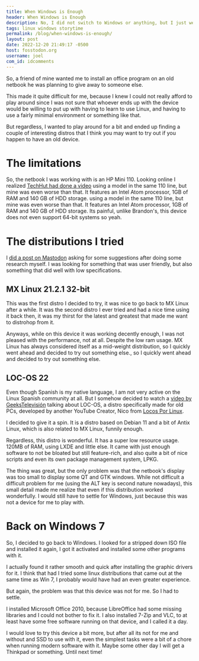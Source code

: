 ```yaml
---
title: When Windows is Enough
header: When Windows is Enough
description: No, I did not switch to Windows or anything, but I just went on a whole journey trying Linux on an old netbook and these are my thoughts
tags: linux windows storytime
permalink: /blog/when-windows-is-enough/
layout: post
date: 2022-12-20 21:49:17 -0500
host: fosstodon.org
username: joel
com_id: idcomments
---
```


So, a friend of mine wanted me to install an office program on an old netbook he was planning to give away to someone else.

This made it quite difficult for me, because I knew I could not really afford to play around since I was not sure that whoever ends up with the device would be willing to put up with having to learn to use Linux, and having to use a fairly minimal environment or something like that.

But regardless, I wanted to play around for a bit and ended up finding a couple of interesting distros that I think you may want to try out if you happen to have an old device.

# The limitations

So, the netbook I was working with is an HP Mini 110. Looking online I realized [TechHut had done a video](https://www.youtube.com/watch?v=aA5EsBtNXAk) using a model in the same 110 line, but mine was even worse than that. It features an Intel Atom processor, 1GB of RAM and 140 GB of HDD storage. using a model in the same 110 line, but mine was even worse than that. It features an Intel Atom processor, 1GB of RAM and 140 GB of HDD storage. Its painful, unlike Brandon's, this device does not even support 64-bit systems so yeah.

# The distributions I tried

I [did a post on Mastodon](https://fosstodon.org/@joel/109547171302448591) asking for some suggestions after doing some research myself. I was looking for something that was user friendly, but also something that did well with low specifications.

## MX Linux 21.2.1 32-bit

This was the first distro I decided to try, it was nice to go back to MX Linux after a while. It was the second distro I ever tried and had a nice time using it back then, it was my thirst for the latest and greatest that made me want to distrohop from it.

Anyways, while on this device it was working decently enough, I was not pleased with the performance, not at all. Despite the low ram usage. MX Linux has always considered itself as a mid-weight distribution, so I quickly went ahead and decided to try out something else., so I quickly went ahead and decided to try out something else.

## LOC-OS 22

Even though Spanish is my native language, I am not very active on the Linux Spanish community at all. But I somehow decided to watch a [video by GeeksTelevisión](https://youtu.be/15a10iNMifU) talking about LOC-OS, a distro specifically made for old PCs, developed by another YouTube Creator, Nico from [Locos Por Linux](https://www.youtube.com/channel/UCl8XUDjAOLc7GNKcDp9Nepg).

I decided to give it a spin. It is a distro based on Debian 11 and a bit of Antix Linux, which is also related to MX Linux, funnily enough.

Regardless, this distro is wonderful. It has a super low resource usage. 120MB of RAM, using LXDE and little else. It came with just enough software to not be bloated but still feature-rich, and also quite a bit of nice scripts and even its own package management system, LPKG.

The thing was great, but the only problem was that the netbook's display was too small to display some QT and GTK windows. While not difficult a difficult problem for me (using the ALT key is second nature nowadays), this small detail made me realize that even if this distribution worked wonderfully. I would still have to settle for Windows, just because this was not a device for me to play with.


# Back on Windows 7

So, I decided to go back to Windows. I looked for a stripped down ISO file and installed it again, I got it activated and installed some other programs with it.

I actually found it rather smooth and quick after installing the graphic drivers for it. I think that had I tried some linux distributions that came out at the same time as Win 7, I probably would have had an even greater experience.

But again, the problem was that this device was not for me. So I had to settle.

I installed Microsoft Office 2010, because LibreOffice had some missing libraries and I could not bother to fix it. I also installed 7-Zip and VLC, to at least have some free software running on that device, and I called it a day.

I would love to try this device a bit more, but after all its not for me and without and SSD to use with it, even the simplest tasks were a bit of a chore when running modern software with it. Maybe some other day I will get a Thinkpad or something. Until next time!
